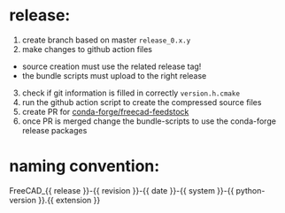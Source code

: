 # release:
1. create branch based on master `release_0.x.y`
2. make changes to github action files
  * source creation must use the related release tag!
  * the bundle scripts must upload to the right release
3. check if git information is filled in correctly `version.h.cmake`
4. run the github action script to create the compressed source files
5. create PR for [conda-forge/freecad-feedstock](https://github.com/conda-forge/freecad-feedstock)
6. once PR is merged change the bundle-scripts to use the conda-forge release packages


# naming convention:

FreeCAD_{{ release }}-{{ revision }}-{{ date }}-{{ system }}-{{ python-version }}.{{ extension }}